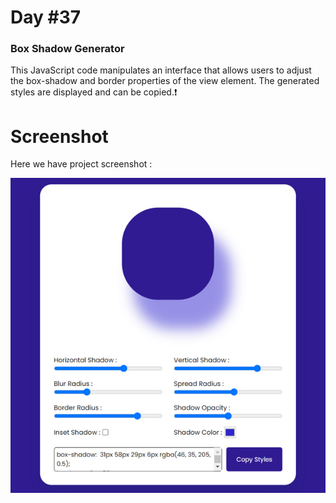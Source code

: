# Day #37

### Box Shadow Generator
This JavaScript code manipulates an interface that allows users to adjust the box-shadow and border properties of the view element. The generated styles are displayed and can be copied.❗️

# Screenshot
Here we have project screenshot :

![screenshot](screenshot.jpg)